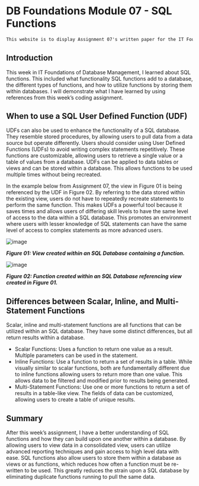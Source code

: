 # DB Foundations Module 07 - SQL Functions

```markdown
This website is to display Assignment 07's written paper for the IT Foundations 130 course at University of Washington.
```

## Introduction
This week in IT Foundations of Database Management, I learned about SQL functions. This included what functionality SQL functions add to a database, the different types of functions, and how to utilize functions by storing them within databases. I will demonstrate what I have learned by using references from this week’s coding assignment.

## When to use a SQL User Defined Function (UDF)
UDFs can also be used to enhance the functionality of a SQL database. They resemble stored procedures, by allowing users to pull data from a data source but operate differently. Users should consider using User Defined Functions (UDFs) to avoid writing complex statements repetitively. These functions are customizable, allowing users to retrieve a single value or a table of values from a database. UDFs can be applied to data tables or views and can be stored within a database. This allows functions to be used multiple times without being recreated.

In the example below from Assignment 07, the view in Figure 01 is being referenced by the UDF in Figure 02. By referring to the data stored within the existing view, users do not have to repeatedly recreate statements to perform the same function. This makes UDFs a powerful tool because it saves times and allows users of differing skill levels to have the same level of access to the data within a SQL database. This promotes an environment where users with lesser knowledge of SQL statements can have the same level of access to complex statements as more advanced users. 

![image](https://user-images.githubusercontent.com/84411887/119762550-c5d3da00-be62-11eb-8343-3174fc204839.png)

_**Figure 01: View created within an SQL Database containing a function.**_

![image](https://user-images.githubusercontent.com/84411887/119762563-ce2c1500-be62-11eb-98e6-9e361fe471ca.png)

_**Figure 02: Function created within an SQL Database referencing view created in Figure 01.**_

## Differences between Scalar, Inline, and Multi-Statement Functions
Scalar, inline and multi-statement functions are all functions that can be utilized within an SQL database. They have some distinct differences, but all return results within a database.
- Scalar Functions: Uses a function to return one value as a result. Multiple parameters can be used in the statement.
- Inline Functions: Use a function to return a set of results in a table. While visually similar to scalar functions, both are fundamentally different due to inline functions allowing users to return more than one value. This allows data to be filtered and modified prior to results being generated.
- Multi-Statement Functions: Use one or more functions to return a set of results in a table-like view. The fields of data can be customized, allowing users to create a table of unique results.

## Summary
After this week’s assignment, I have a better understanding of SQL functions and how they can build upon one another within a database. By allowing users to view data in a consolidated view, users can utilize advanced reporting techniques and gain access to high level data with ease. SQL functions also allow users to store them within a database as views or as functions, which reduces how often a function must be re-written to be used. This greatly reduces the strain upon a SQL database by eliminating duplicate functions running to pull the same data.
